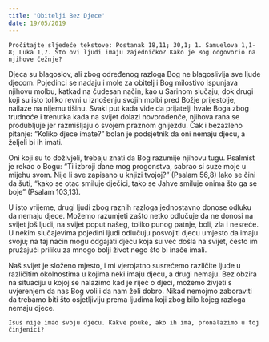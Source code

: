 ```yaml
---
title: 'Obitelji Bez Djece'
date: 19/05/2019
---
```


`Pročitajte sljedeće tekstove: Postanak 18,11; 30,1; 1. Samuelova 1,1-8; Luka 1,7. Što ovi ljudi imaju zajedničko? Kako je Bog odgovorio na njihove čežnje?`

Djeca su blagoslov, ali zbog određenog razloga Bog ne blagoslivlja sve ljude djecom. Pojedinci se nadaju i mole za obitelj i Bog milostivo ispunjava njihovu molbu, katkad na čudesan način, kao u Sarinom slučaju; dok drugi koji su isto toliko revni u iznošenju svojih molbi pred Božje prijestolje, nailaze na nijemu tišinu. Svaki put kada vide da prijatelji hvale Boga zbog trudnoće i trenutka kada na svijet dolazi novorođenče, njihova rana se produbljuje jer razmišljaju o svojem praznom gnijezdu. Čak i bezazleno pitanje: “Koliko djece imate?” bolan je podsjetnik da oni nemaju djecu, a željeli bi ih imati.

Oni koji su to doživjeli, trebaju znati da Bog razumije njihovu tugu. Psalmist je rekao o Bogu: “Ti izbroji dane mog progonstva, sabrao si suze moje u mijehu svom. Nije li sve zapisano u knjizi tvojoj?” (Psalam 56,8) Iako se čini da šuti, “kako se otac smiluje dječici, tako se Jahve smiluje onima što ga se boje” (Psalam 103,13).

U isto vrijeme, drugi ljudi zbog raznih razloga jednostavno donose odluku da nemaju djece. Možemo razumjeti zašto netko odlučuje da ne donosi na svijet još ljudi, na svijet poput našeg, toliko punog patnje, boli, zla i nesreće. U nekim slučajevima pojedini ljudi odlučuju posvojiti djecu umjesto da imaju svoju; na taj način mogu odgajati djecu koja su već došla na svijet, često im pružajući priliku za mnogo bolji život nego što bi inače imali.

Naš svijet je složeno mjesto, i mi vjerojatno susrećemo različite ljude u različitim okolnostima u kojima neki imaju djecu, a drugi nemaju. Bez obzira na situaciju u kojoj se nalazimo kad je riječ o djeci, možemo živjeti s uvjerenjem da nas Bog voli i da nam želi dobro. Nikad nemojmo zaboraviti da trebamo biti što osjetljiviju prema ljudima koji zbog bilo kojeg razloga nemaju djece.

`Isus nije imao svoju djecu. Kakve pouke, ako ih ima, pronalazimo u toj činjenici?`
